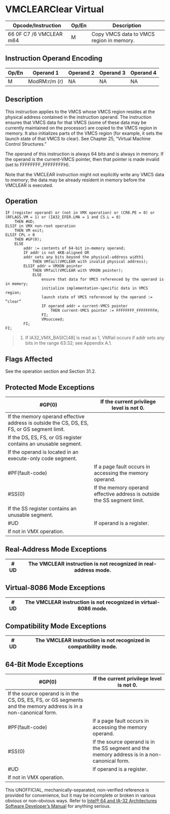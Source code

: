 # VMCLEAR**Clear Virtual**

| Opcode/Instruction      | Op/En | Description                              |
| ----------------------- | ----- | ---------------------------------------- |
| 66 0F C7 /6 VMCLEAR m64 | M     | Copy VMCS data to VMCS region in memory. |

## Instruction Operand Encoding

| Op/En | Operand 1     | Operand 2 | Operand 3 | Operand 4 |
| ----- | ------------- | --------- | --------- | --------- |
| M     | ModRM:r/m (r) | NA        | NA        | NA        |

## Description

This instruction applies to the VMCS whose VMCS region resides at the physical address contained in the instruction operand. The instruction ensures that VMCS data for that VMCS (some of these data may be currently maintained on the processor) are copied to the VMCS region in memory. It also initializes parts of the VMCS region (for example, it sets the launch state of that VMCS to clear). See Chapter 25, “Virtual Machine Control Structures.”

The operand of this instruction is always 64 bits and is always in memory. If the operand is the current-VMCS pointer, then that pointer is made invalid (set to FFFFFFFF_FFFFFFFFH).

Note that the VMCLEAR instruction might not explicitly write any VMCS data to memory; the data may be already resident in memory before the VMCLEAR is executed.

## Operation

```
IF (register operand) or (not in VMX operation) or (CR0.PE = 0) or (RFLAGS.VM = 1) or (IA32_EFER.LMA = 1 and CS.L = 0)
    THEN #​​​UD;
ELSIF in VMX non-root operation
    THEN VM exit;
ELSIF CPL > 0
    THEN #​​​​GP(0);
    ELSE
        addr := contents of 64-bit in-memory operand;
        IF addr is not 4KB-aligned OR
        addr sets any bits beyond the physical-address width1
            THEN VMfail(VMCLEAR with invalid physical address);
        ELSIF addr = VMXON pointer
            THEN VMfail(VMCLEAR with VMXON pointer);
            ELSE
                ensure that data for VMCS referenced by the operand is in memory;
                initialize implementation-specific data in VMCS region;
                launch state of VMCS referenced by the operand := “clear”
                IF operand addr = current-VMCS pointer
                    THEN current-VMCS pointer := FFFFFFFF_FFFFFFFFH;
                FI;
                VMsucceed;
        FI;
FI;

```

> 1. If IA32_VMX_BASIC[48] is read as 1, VMfail occurs if addr sets any bits in the range 63:32; see Appendix A.1.

## Flags Affected

See the operation section and Section 31.2.

## Protected Mode Exceptions

| \#​​​​GP(0)                                                                                 | If the current privilege level is not 0.                                 |
| ------------------------------------------------------------------------------------------- | ------------------------------------------------------------------------ |
| If the memory operand effective address is outside the CS, DS, ES, FS, or GS segment limit. |
| If the DS, ES, FS, or GS register contains an unusable segment.                             |
| If the operand is located in an execute-only code segment.                                  |
| \#​PF(fault-code)                                                                           | If a page fault occurs in accessing the memory operand.                  |
| \#​​​​​SS(0)                                                                                | If the memory operand effective address is outside the SS segment limit. |
| If the SS register contains an unusable segment.                                            |
| #​​​UD                                                                                      | If operand is a register.                                                |
| If not in VMX operation.                                                                    |

## Real-Address Mode Exceptions

| #​​​UD | The VMCLEAR instruction is not recognized in real-address mode. |
| ------ | --------------------------------------------------------------- |

## Virtual-8086 Mode Exceptions

| #​​​UD | The VMCLEAR instruction is not recognized in virtual-8086 mode. |
| ------ | --------------------------------------------------------------- |

## Compatibility Mode Exceptions

| #​​​UD | The VMCLEAR instruction is not recognized in compatibility mode. |
| ------ | ---------------------------------------------------------------- |

## 64-Bit Mode Exceptions

| \#​​​​GP(0)                                                                                                       | If the current privilege level is not 0.                                                      |
| ----------------------------------------------------------------------------------------------------------------- | --------------------------------------------------------------------------------------------- |
| If the source operand is in the CS, DS, ES, FS, or GS segments and the memory address is in a non-canonical form. |
| \#​PF(fault-code)                                                                                                 | If a page fault occurs in accessing the memory operand.                                       |
| \#​​​​​SS(0)                                                                                                      | If the source operand is in the SS segment and the memory address is in a non-canonical form. |
| #​​​UD                                                                                                            | If operand is a register.                                                                     |
| If not in VMX operation.                                                                                          |

This UNOFFICIAL, mechanically-separated, non-verified reference is provided for convenience, but it may be
incomplete or broken in various obvious or non-obvious
ways. Refer to [Intel® 64 and IA-32 Architectures Software Developer’s Manual](https://software.intel.com/en-us/download/intel-64-and-ia-32-architectures-sdm-combined-volumes-1-2a-2b-2c-2d-3a-3b-3c-3d-and-4) for anything serious.
